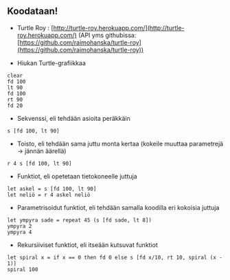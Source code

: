 Koodataan!
----------

- Turtle Roy : [http://turtle-roy.herokuapp.com/](http://turtle-roy.herokuapp.com/) (API yms githubissa: [https://github.com/raimohanska/turtle-roy](https://github.com/raimohanska/turtle-roy))

- Hiukan Turtle-grafiikkaa

```
clear
fd 100
lt 90
fd 100
rt 90
fd 20
```

- Sekvenssi, eli tehdään asioita peräkkäin

```
s [fd 100, lt 90]
```

- Toisto, eli tehdään sama juttu monta kertaa (kokeile muuttaa parametrejä -\> jännän äärellä)

```
r 4 s [fd 100, lt 90]
```

- Funktiot, eli opetetaan tietokoneelle juttuja

```
let askel = s [fd 100, lt 90] 
let neliö = r 4 askel neliö
```

- Parametrisoidut funktiot, eli tehdään samalla koodilla eri kokoisia juttuja

```
let ympyra sade = repeat 45 (s [fd sade, lt 8]) 
ympyra 2 
ympyra 4
```

- Rekursiiviset funktiot, eli itseään kutsuvat funktiot

```
let spiral x = if x == 0 then fd 0 else s [fd x/10, rt 10, spiral (x - 1)]
spiral 100
```
